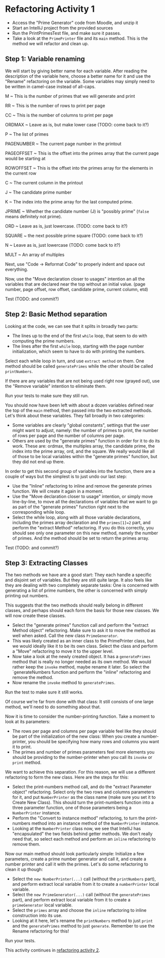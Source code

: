 # Refactoring Activity 1

- Access the "Prime Generator" code from Moodle, and unzip it
- Start an IntelliJ project from the provided sources
- Run the PrintPrimesTest file, and make sure it passes.
- Take a look at the `PrimePrinter` file and its `main` method. This is the method we will refactor and clean up.

## Step 1: Variable renaming

We will start by giving better name for each variable. After reading the description of the variable here, choose a better name for it and use the "Rename" refactoring on the variable. Some variables may simply need to be written in camel-case instead of all-caps.

M
  ~ This is the number of primes that we will generate and print

RR
  ~ This is the number of rows to print per page

CC
  ~ This is the number of columns to print per page

ORDMAX
  ~ Leave as is, but make lower case  (TODO: come back to it?)

P
  ~ The list of primes

PAGENUMBER
  ~ The current page number in the printout

PAGEOFFSET
  ~ This is the offset into the primes array that the current page would be starting at

ROWOFFSET
  ~ This is the offset into the primes array for the elements in the current row

C
  ~ The current column in the printout

J
  ~ The candidate prime number

K
  ~ The index into the prime array for the last computed prime.

JPRIME
  ~ Whether the candidate number (J) is "possibly prime" (`false` means definitely not prime).

ORD
  ~ Leave as is, just lowercase.   (TODO: come back to it?)

SQUARE
  ~ the next possible prime square (TODO: come back to it?)

N
  ~ Leave as is, just lowercase   (TODO: come back to it?)

MULT
  ~ An array of multiples

Next, use "Code -> Reformat Code" to properly indent and space out everything.

Now, use the "Move declaration closer to usages" intention an all the variables that are declared near the top without an initial value. (page number, page offset, row offset, candidate prime, current column, etd)

Test (TODO: and commit?)

## Step 2: Basic Method separation

Looking at the code, we can see that it splits in broadly two parts:

- The lines up to the end of the first `while` loop, that seem to do with computing the prime numbers.
- The lines after the first `while` loop, starting with the page number initialization, which seem to have to do with printing the numbers.

Select each while loop in turn, and use `extract method` on them. One method should be called `generatePrimes` while the other should be called `printNumbers`.

If there are any variables that are not being used right now (grayed out), use the "Remove variable" intention to eliminate them.

Run your tests to make sure they still run.

You should now have been left with about a dozen variables defined near the top of the `main` method, then passed into the two extracted methods. Let's think about these variables. They fall broadly in two categories:

- Some variables are clearly "global constants", settings that the user might want to adjust, namely: the number of primes to print, the number of rows per page and the number of columns per page.
- Others are used by the "generate primes" function in order for it to do its work. These are: ordmax, the multiples array, the candidate prime, the index into the prime array, ord, and the square. We really would like all of those to be local variables within the "generate primes" function, but they did not end up there.

In order to get this second group of variables into the function, there are a couple of ways but the simplest is to just undo our last step:

- Use the "Inline" refactoring to inline and remove the generate primes function. We will create it again in a moment.
- Use the "Move declaration closer to usage" intention, or simply move line-by-line, to move all the declarations of variables that we want to go as part of the "generate primes" function right next to the corresponding while loop.
- Select the while loop, along with all those variable declarations, including the primes array declaration and the `primes[1]=2` part, and perform the "extract Method" refactoring. If you do this correctly, you should see only one parameter on this new method, namely the number of primes. And the method should be set to return the primes array.

Test (TODO: and commit?)

## Step 3: Extracting Classes

The two methods we have are a good start: They each handle a specific and disjoint set of variables. But they are still quite large. It also feels like they are dealing with two completely separate tasks: One is concerned with generating a list of prime numbers, the other is concerned with simply printing out numbers.

This suggests that the two methods should really belong in different classes, and perhaps should each form the basis for those new classes. We will now create these classes.

- Select the "generate primes" function call and perform the "extract Method object" refactoring. Make sure to ask it to move the method as well when asked. Call the new class `PrimeGenerator`.
- This was likely created as an inner class to the PrimePrinter class, but we would ideally like it to be its own class. Select the class and perform a "Move" refactoring to move it to the upper level.
- Now take a look at the newly created object. It has a `generatePrimes` method that is really no longer needed as its own method. We would rather keep the `invoke` method, maybe rename it later. So select the `generateNumbers function and perform the "inline" refactoring and remove the method.
- Now rename the `invoke` method to `generatePrimes`.

Run the test to make sure it still works.

Of course we're far from done with that class: It still consists of one large method, we'll need to do something about that.

Now it is time to consider the number-printing function. Take a moment to look at its parameters:

- The rows per page and columns per page variable feel like they should be part of the initialization of the new class: When you create a number-printer, you should be specifying how many rows and columns you want it to print.
- The primes and number of primes parameters feel more elements you should be providing to the number-printer when you call its `invoke` or `print` method.

We want to achieve this separation. For this reason, we will use a different refactoring to form the new class. Here are the steps for this:

- Select the print-numbers method call, and do the "extract Parameter object" refactoring. Select only the two rows and columns parameters for it, and put `NumberPrinter` as the class name (make sure you set it to Create New Class). This should turn the print-numbers function into a three parameter function, one of those parameters being a `NumberPrinter` instance.
- Perform the "Convert to instance method" refactoring, to turn the print-numbers method into an instance method of the `NumberPrinter` instance.
- Looking at the `NumberPrinter` class now, we see that IntelliJ has "encapsulated" the two fields behind getter methods. We don't really need that, so select each method and perform an `inline` refactoring to remove them.

Now our main method should look particularly simple: Initialize a few parameters, create a prime number generator and call it, and create a number printer and call it with the primes. Let's do some refactoring to clean it up though:

- Select the `new NumberPrinter(...)` call (without the `printNumbers` part), and perform extract local variable from it to create a `numberPrinter` local variable.
- Select the `new PrimeGenerator(...)` call (without the `generatePrimes` part), and perform extract local variable from it to create a `primeGenerator` local variable.
- Select the `primes` array and choose the `inline` refactoring to inline construction into its use.
- Looking at it here, let's rename the `printNumbers` method to just `print` and the `generatePrimes` method to just `generate`. Remember to use the Rename refactoring for this!

Run your tests.

This activity continues in [refactoring activity 2](refactoring2.md).
